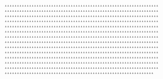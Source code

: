 <a href="https://softscanmarketing9616.weebly.com/">.</a>
<a href="https://softscanmarketing9604.weebly.com/">.</a>
<a href="https://softscanmarketing9600.weebly.com/">.</a>
<a href="https://softscanmarketing3726.weebly.com/">.</a>
<a href="https://softscanmarketing9669.weebly.com/">.</a>
<a href="https://softscanmarketing9657.weebly.com/">.</a>
<a href="https://softscanmarketing9649.weebly.com/">.</a>
<a href="https://softscanmarketing9643.weebly.com/">.</a>
<a href="https://softscanmarketing9635.weebly.com/">.</a>
<a href="https://softscanmarketing3724.weebly.com/">.</a>
<a href="https://softscanmarketing9626.weebly.com/">.</a>
<a href="https://softscanmarketing9617.weebly.com/">.</a>
<a href="https://softscanmarketing9609.weebly.com/">.</a>
<a href="https://softscanmarketing9607.weebly.com/">.</a>
<a href="https://softscanmarketing9597.weebly.com/">.</a>
<a href="https://softscanmarketing3683zz.weebly.com/">.</a>
<a href="https://softscanmarketing9665.weebly.com/">.</a>
<a href="https://softscanmarketing9659.weebly.com/">.</a>
<a href="https://softscanmarketing9652.weebly.com/">.</a>
<a href="https://softscanmarketing9641.weebly.com/">.</a>
<a href="https://softscanmarketing9638.weebly.com/">.</a>
<a href="https://softscanmarketing3721.weebly.com/">.</a>
<a href="https://softscanmarketing9671.weebly.com/">.</a>
<a href="https://softscanmarketing9662.weebly.com/">.</a>
<a href="https://softscanmarketing9655.weebly.com/">.</a>
<a href="https://softscanmarketing9647.weebly.com/">.</a>
<a href="https://softscanmarketing9636.weebly.com/">.</a>
<a href="https://softscanmarketing3709.weebly.com/">.</a>
<a href="https://softscanmarketing9628.weebly.com/">.</a>
<a href="https://softscanmarketing9621.weebly.com/">.</a>
<a href="https://softscanmarketing9613.weebly.com/">.</a>
<a href="https://softscanmarketing9608.weebly.com/">.</a>
<a href="https://softscanmarketing9595.weebly.com/">.</a>
<a href="https://softscanmarketing3675.weebly.com/">.</a>
<a href="https://softscanmarketing9666.weebly.com/">.</a>
<a href="https://softscanmarketing9658.weebly.com/">.</a>
<a href="https://softscanmarketing9651.weebly.com/">.</a>
<a href="https://softscanmarketing9642.weebly.com/">.</a>
<a href="https://softscanmarketing9633.weebly.com/">.</a>
<a href="https://softscanmarketing3710.weebly.com/">.</a>
<a href="https://softscanmarketing9672.weebly.com/">.</a>
<a href="https://softscanmarketing9661.weebly.com/">.</a>
<a href="https://softscanmarketing9650.weebly.com/">.</a>
<a href="https://softscanmarketing9645.weebly.com/">.</a>
<a href="https://softscanmarketing9637.weebly.com/">.</a>
<a href="https://softscanmarketing3736.weebly.com/">.</a>
<a href="https://softscanmarketing4066.weebly.com/">.</a>
<a href="https://softscanmarketing4059.weebly.com/">.</a>
<a href="https://softscanmarketing4051.weebly.com/">.</a>
<a href="https://softscanmarketing4043.weebly.com/">.</a>
<a href="https://softscanmarketing4034.weebly.com/">.</a>
<a href="https://softscanmarketing4024.weebly.com/">.</a>
<a href="https://softscanmarketing4019.weebly.com/">.</a>
<a href="https://softscanmarketing4011.weebly.com/">.</a>
<a href="https://softscanmarketing4007.weebly.com/">.</a>
<a href="https://softscanmarketing3993.weebly.com/">.</a>
<a href="https://softscanmarketing3694.weebly.com/">.</a>
<a href="https://softscanmarketing4104.weebly.com/">.</a>
<a href="https://softscanmarketing4096.weebly.com/">.</a>
<a href="https://softscanmarketing4089.weebly.com/">.</a>
<a href="https://softscanmarketing4080.weebly.com/">.</a>
<a href="https://softscanmarketing4072.weebly.com/">.</a>
<a href="https://softscanmarketing4151.weebly.com/">.</a>
<a href="https://softscanmarketing4136.weebly.com/">.</a>
<a href="https://softscanmarketing4128.weebly.com/">.</a>
<a href="https://softscanmarketing4120.weebly.com/">.</a>
<a href="https://softscanmarketing4112.weebly.com/">.</a>
<a href="https://softscanmarketing3734.weebly.com/">.</a>
<a href="https://softscanmarketing4150.weebly.com/">.</a>
<a href="https://softscanmarketing4141.weebly.com/">.</a>
<a href="https://softscanmarketing4133.weebly.com/">.</a>
<a href="https://softscanmarketing4125.weebly.com/">.</a>
<a href="https://softscanmarketing4117.weebly.com/">.</a>
<a href="https://softscanmarketing4108.weebly.com/">.</a>
<a href="https://softscanmarketing4101.weebly.com/">.</a>
<a href="https://softscanmarketing4095.weebly.com/">.</a>
<a href="https://softscanmarketing4084.weebly.com/">.</a>
<a href="https://softscanmarketing4075.weebly.com/">.</a>
<a href="https://softscanmarketing3696.weebly.com/">.</a>
<a href="https://softscanmarketing4207.weebly.com/">.</a>
<a href="https://softscanmarketing4201.weebly.com/">.</a>
<a href="https://softscanmarketing4194.weebly.com/">.</a>
<a href="https://softscanmarketing4189.weebly.com/">.</a>
<a href="https://softscanmarketing4184.weebly.com/">.</a>
<a href="https://softscanmarketing4178.weebly.com/">.</a>
<a href="https://softscanmarketing4171.weebly.com/">.</a>
<a href="https://softscanmarketing4166.weebly.com/">.</a>
<a href="https://softscanmarketing4163.weebly.com/">.</a>
<a href="https://softscanmarketing4154.weebly.com/">.</a>
<a href="https://softscanmarketing3732.weebly.com/">.</a>
<a href="https://softscanmarketing4067.weebly.com/">.</a>
<a href="https://softscanmarketing4060.weebly.com/">.</a>
<a href="https://softscanmarketing4052.weebly.com/">.</a>
<a href="https://softscanmarketing4044.weebly.com/">.</a>
<a href="https://softscanmarketing4035.weebly.com/">.</a>
<a href="https://softscanmarketing4025.weebly.com/">.</a>
<a href="https://softscanmarketing4021.weebly.com/">.</a>
<a href="https://softscanmarketing4012.weebly.com/">.</a>
<a href="https://softscanmarketing4002.weebly.com/">.</a>
<a href="https://softscanmarketing3992.weebly.com/">.</a>
<a href="https://softscanmarketing3685.weebly.com/">.</a>
<a href="https://softscanmarketing4145.weebly.com/">.</a>
<a href="https://softscanmarketing4137.weebly.com/">.</a>
<a href="https://softscanmarketing4130.weebly.com/">.</a>
<a href="https://softscanmarketing4121.weebly.com/">.</a>
<a href="https://softscanmarketing4113.weebly.com/">.</a>
<a href="https://softscanmarketing4105.weebly.com/">.</a>
<a href="https://softscanmarketing4099.weebly.com/">.</a>
<a href="https://softscanmarketing4088.weebly.com/">.</a>
<a href="https://softscanmarketing4087.weebly.com/">.</a>
<a href="https://softscanmarketing4073.weebly.com/">.</a>
<a href="https://softscanmarketing3725.weebly.com/">.</a>
<a href="https://softscanmarketing4148.weebly.com/">.</a>
<a href="https://softscanmarketing4142.weebly.com/">.</a>
<a href="https://softscanmarketing4134.weebly.com/">.</a>
<a href="https://softscanmarketing4126.weebly.com/">.</a>
<a href="https://softscanmarketing4115.weebly.com/">.</a>
<a href="https://softscanmarketing4109.weebly.com/">.</a>
<a href="https://softscanmarketing4102.weebly.com/">.</a>
<a href="https://softscanmarketing4093.weebly.com/">.</a>
<a href="https://softscanmarketing4085.weebly.com/">.</a>
<a href="https://softscanmarketing4076.weebly.com/">.</a>
<a href="https://softscanmarketing3687.weebly.com/">.</a>
<a href="https://softscanmarketing4210.weebly.com/">.</a>
<a href="https://softscanmarketing4203.weebly.com/">.</a>
<a href="https://softscanmarketing4197.weebly.com/">.</a>
<a href="https://softscanmarketing4190.weebly.com/">.</a>
<a href="https://softscanmarketing4185.weebly.com/">.</a>
<a href="https://softscanmarketing4179.weebly.com/">.</a>
<a href="https://softscanmarketing4175.weebly.com/">.</a>
<a href="https://softscanmarketing4165.weebly.com/">.</a>
<a href="https://softscanmarketing4159.weebly.com/">.</a>
<a href="https://softscanmarketing4155.weebly.com/">.</a>
<a href="https://softscanmarketing3723.weebly.com/">.</a>
<a href="https://softscanmarketing4068.weebly.com/">.</a>
<a href="https://softscanmarketing4061.weebly.com/">.</a>
<a href="https://softscanmarketing4053.weebly.com/">.</a>
<a href="https://softscanmarketing4045.weebly.com/">.</a>
<a href="https://softscanmarketing4036.weebly.com/">.</a>
<a href="https://softscanmarketing4029.weebly.com/">.</a>
<a href="https://softscanmarketing4022.weebly.com/">.</a>
<a href="https://softscanmarketing4013.weebly.com/">.</a>
<a href="https://softscanmarketing4003.weebly.com/">.</a>
<a href="https://softscanmarketing3994.weebly.com/">.</a>
<a href="https://softscanmarketing3681.weebly.com/">.</a>
<a href="https://softscanmarketing4146.weebly.com/">.</a>
<a href="https://softscanmarketing4138.weebly.com/">.</a>
<a href="https://softscanmarketing4129.weebly.com/">.</a>
<a href="https://softscanmarketing4122.weebly.com/">.</a>
<a href="https://softscanmarketing4119.weebly.com/">.</a>
<a href="https://softscanmarketing4106.weebly.com/">.</a>
<a href="https://softscanmarketing4097.weebly.com/">.</a>
<a href="https://softscanmarketing4090.weebly.com/">.</a>
<a href="https://softscanmarketing4082.weebly.com/">.</a>
<a href="https://softscanmarketing4078.weebly.com/">.</a>
<a href="https://softscanmarketing3722.weebly.com/">.</a>
<a href="https://softscanmarketing4149.weebly.com/">.</a>
<a href="https://softscanmarketing4143.weebly.com/">.</a>
<a href="https://softscanmarketing4135.weebly.com/">.</a>
<a href="https://softscanmarketing4127.weebly.com/">.</a>
<a href="https://softscanmarketing4118.weebly.com/">.</a>
<a href="https://softscanmarketing4110.weebly.com/">.</a>
<a href="https://softscanmarketing4103.weebly.com/">.</a>
<a href="https://softscanmarketing4094.weebly.com/">.</a>
<a href="https://softscanmarketing4086.weebly.com/">.</a>
<a href="https://softscanmarketing4077.weebly.com/">.</a>
<a href="https://softscanmarketing3677.weebly.com/">.</a>
<a href="https://softscanmarketing4211.weebly.com/">.</a>
<a href="https://softscanmarketing4204.weebly.com/">.</a>
<a href="https://softscanmarketing4198.weebly.com/">.</a>
<a href="https://softscanmarketing4192.weebly.com/">.</a>
<a href="https://softscanmarketing4186.weebly.com/">.</a>
<a href="https://softscanmarketing4180.weebly.com/">.</a>
<a href="https://softscanmarketing4174.weebly.com/">.</a>
<a href="https://softscanmarketing4168.weebly.com/">.</a>
<a href="https://softscanmarketing4162.weebly.com/">.</a>
<a href="https://softscanmarketing4156.weebly.com/">.</a>
<a href="https://softscanmarketing3711.weebly.com/">.</a>
<a href="https://softscanmarketing4070.weebly.com/">.</a>
<a href="https://softscanmarketing4062.weebly.com/">.</a>
<a href="https://softscanmarketing4054.weebly.com/">.</a>
<a href="https://softscanmarketing4046.weebly.com/">.</a>
<a href="https://softscanmarketing4037.weebly.com/">.</a>
<a href="https://softscanmarketing4031.weebly.com/">.</a>
<a href="https://softscanmarketing4020.weebly.com/">.</a>
<a href="https://softscanmarketing4014.weebly.com/">.</a>
<a href="https://softscanmarketing4005.weebly.com/">.</a>
<a href="https://softscanmarketing3995.weebly.com/">.</a>
<a href="https://softscanmarketing3669.weebly.com/">.</a>
<a href="https://softscanmarketing4147.weebly.com/">.</a>
<a href="https://softscanmarketing4139.weebly.com/">.</a>
<a href="https://softscanmarketing4131.weebly.com/">.</a>
<a href="https://softscanmarketing4123.weebly.com/">.</a>
<a href="https://softscanmarketing4114.weebly.com/">.</a>
<a href="https://softscanmarketing4111.weebly.com/">.</a>
<a href="https://softscanmarketing4098.weebly.com/">.</a>
<a href="https://softscanmarketing4092.weebly.com/">.</a>
<a href="https://softscanmarketing4083.weebly.com/">.</a>
<a href="https://softscanmarketing4079.weebly.com/">.</a>
<a href="https://softscanmarketing3712.weebly.com/">.</a>
<a href="https://softscanmarketing4176.weebly.com/">.</a>
<a href="https://softscanmarketing4170.weebly.com/">.</a>
<a href="https://softscanmarketing4167.weebly.com/">.</a>
<a href="https://softscanmarketing4161.weebly.com/">.</a>
<a href="https://softscanmarketing4152.weebly.com/">.</a>
<a href="https://softscanmarketing4206.weebly.com/">.</a>
<a href="https://softscanmarketing4202.weebly.com/">.</a>
<a href="https://softscanmarketing4195.weebly.com/">.</a>
<a href="https://softscanmarketing4188.weebly.com/">.</a>
<a href="https://softscanmarketing4182.weebly.com/">.</a>
<a href="https://softscanmarketing3670.weebly.com/">.</a>
<a href="https://softscanmarketing4209.weebly.com/">.</a>
<a href="https://softscanmarketing4205.weebly.com/">.</a>
<a href="https://softscanmarketing4199.weebly.com/">.</a>
<a href="https://softscanmarketing4193.weebly.com/">.</a>
<a href="https://softscanmarketing4187.weebly.com/">.</a>
<a href="https://softscanmarketing4181.weebly.com/">.</a>
<a href="https://softscanmarketing4173.weebly.com/">.</a>
<a href="https://softscanmarketing4169.weebly.com/">.</a>
<a href="https://softscanmarketing4160.weebly.com/">.</a>
<a href="https://softscanmarketing4157.weebly.com/">.</a>
<a href="https://softscanmarketing3743.weebly.com/">.</a>
<a href="https://softscanmarketing8323.weebly.com/">.</a>
<a href="https://softscanmarketing8314.weebly.com/">.</a>
<a href="https://softscanmarketing8306.weebly.com/">.</a>
<a href="https://softscanmarketing8298.weebly.com/">.</a>
<a href="https://softscanmarketing8290.weebly.com/">.</a>
<a href="https://softscanmarketing3703.weebly.com/">.</a>
<a href="https://softscanmarketing8327.weebly.com/">.</a>
<a href="https://softscanmarketing8318.weebly.com/">.</a>
<a href="https://softscanmarketing8311.weebly.com/">.</a>
<a href="https://softscanmarketing8305.weebly.com/">.</a>
<a href="https://softscanmarketing8295.weebly.com/">.</a>
<a href="https://softscanmarketing3744.weebly.com/">.</a>
<a href="https://softscanmarketing8370.weebly.com/">.</a>
<a href="https://softscanmarketing8356.weebly.com/">.</a>
<a href="https://oftscanmarketing8349.weebly.com/">.</a>
<a href="https://softscanmarketing8345.weebly.com/">.</a>
<a href="https://softscanmarketing8332.weebly.com/">.</a>
<a href="https://softscanmarketing3736.weebly.com/">.</a>
<a href="https://softscanmarketing8324.weebly.com/">.</a>
<a href="https://softscanmarketing8315.weebly.com/">.</a>
<a href="https://softscanmarketing8307.weebly.com/">.</a>
<a href="https://softscanmarketing8299.weebly.com/">.</a>
<a href="https://softscanmarketing8291.weebly.com/">.</a>
<a href="https://softscanmarketing3694.weebly.com/">.</a>
<a href="https://softscanmarketing8328.weebly.com/">.</a>
<a href="https://softscanmarketing8320.weebly.com/">.</a>
<a href="https://softscanmarketing8312.weebly.com/">.</a>
<a href="https://softscanmarketing8303.weebly.com/">.</a>
<a href="https://softscanmarketing8296.weebly.com/">.</a>
<a href="https://softscanmarketing3734.weebly.com/">.</a>
<a href="https://softscanmarketing8366.weebly.com/">.</a>
<a href="https://softscanmarketing8358.weebly.com/">.</a>
<a href="https://softscanmarketing8348.weebly.com/">.</a>
<a href="https://softscanmarketing8344.weebly.com/">.</a>
<a href="https://softscanmarketing8333.weebly.com/">.</a>
<a href="https://softscanmarketing3732.weebly.com/">.</a>
<a href="https://softscanmarketing8325.weebly.com/">.</a>
<a href="https://softscanmarketing8316.weebly.com/">.</a>
<a href="https://softscanmarketing8309.weebly.com/">.</a>
<a href="https://softscanmarketing8302.weebly.com/">.</a>
<a href="https://softscanmarketing8293.weebly.com/">.</a>
<a href="https://softscanmarketing3685.weebly.com/">.</a>
<a href="https://softscanmarketing8329.weebly.com/">.</a>
<a href="https://softscanmarketing8321.weebly.com/">.</a>
<a href="https://softscanmarketing8313.weebly.com/">.</a>
<a href="https://softscanmarketing8304.weebly.com/">.</a>
<a href="https://softscanmarketing8297.weebly.com/">.</a>
<a href="https://softscanmarketing3743.weebly.com/">.</a>
<a href="https://softscanmarketing4069.weebly.com/">.</a>
<a href="https://softscanmarketing4058.weebly.com/">.</a>
<a href="https://softscanmarketing4049.weebly.com/">.</a>
<a href="https://softscanmarketing4042.weebly.com/">.</a>
<a href="https://softscanmarketing4039.weebly.com/">.</a>
<a href="https://softscanmarketing4027.weebly.com/">.</a>
<a href="https://softscanmarketing4018.weebly.com/">.</a>
<a href="https://softscanmarketing4010.weebly.com/">.</a>
<a href="https://softscanmarketing4001.weebly.com/">.</a>
<a href="https://softscanmarketing3998.weebly.com/">.</a>
<a href="https://softscanmarketing3703.weebly.com/">.</a>
<a href="https://softscanmarketing4071c.weebly.com/">.</a>
<a href="https://softscanmarketing4063.weebly.com/">.</a>
<a href="https://softscanmarketing4055.weebly.com/">.</a>
<a href="https://softscanmarketing4047.weebly.com/">.</a>
<a href="https://softscanmarketing4038.weebly.com/">.</a>
<a href="https://softscanmarketing4030.weebly.com/">.</a>
<a href="https://softscanmarketing4023.weebly.com/">.</a>
<a href="https://softscanmarketing4015.weebly.com/">.</a>
<a href="https://softscanmarketing4004.weebly.com/">.</a>
<a href="https://softscanmarketing3999.weebly.com/">.</a>
<a href="https://softscanmarketing3744.weebly.com/">.</a>
<a href="https://softscanmarketing4144.weebly.com/">.</a>
<a href="https://softscanmarketing4140.weebly.com/">.</a>
<a href="https://softscanmarketing4132.weebly.com/">.</a>
<a href="https://softscanmarketing4124.weebly.com/">.</a>
<a href="https://softscanmarketing4116.weebly.com/">.</a>
<a href="https://softscanmarketing4107.weebly.com/">.</a>
<a href="https://softscanmarketing4100.weebly.com/">.</a>
<a href="https://softscanmarketing4091.weebly.com/">.</a>
<a href="https://softscanmarketing4081.weebly.com/">.</a>
<a href="https://softscanmarketing4074.weebly.com/">.</a>
<a href="https://softscanmarketing3706.weebly.com/">.</a>
<a href="https://softscanmarketing4208.weebly.com/">.</a>
<a href="https://softscanmarketing4200.weebly.com/">.</a>
<a href="https://softscanmarketing4196.weebly.com/">.</a>
<a href="https://softscanmarketing4191.weebly.com/">.</a>
<a href="https://softscanmarketing4183.weebly.com/">.</a>
<a href="https://softscanmarketing4177.weebly.com/">.</a>
<a href="https://softscanmarketing4172.weebly.com/">.</a>
<a href="https://softscanmarketing4164.weebly.com/">.</a>
<a href="https://softscanmarketing4158.weebly.com/">.</a>
<a href="https://softscanmarketing4153.weebly.com/">.</a>
<a href="https://softscanmarketing3723.weebly.com/">.</a>
<a href="https://softscanmarketing8322.weebly.com/">.</a>
<a href="https://softscanmarketing8319.weebly.com/">.</a>
<a href="https://softscanmarketing8308.weebly.com/">.</a>
<a href="https://softscanmarketing8301.weebly.com/">.</a>
<a href="https://softscanmarketing8292.weebly.com/">.</a>
<a href="https://softscanmarketing3681.weebly.com/">.</a>
<a href="https://softscanmarketing8365.weebly.com/">.</a>
<a href="https://softscanmarketing8354.weebly.com/">.</a>
<a href="https://softscanmarketing8346.weebly.com/">.</a>
<a href="https://softscanmarketing8338.weebly.com/">.</a>
<a href="https://softscanmarketing8330.weebly.com/">.</a>
<a href="https://softscanmarketing3711.weebly.com/">.</a>
<a href="https://softscanmarketing8326.weebly.com/">.</a>
<a href="https://softscanmarketing8317.weebly.com/">.</a>
<a href="https://softscanmarketing8310.weebly.com/">.</a>
<a href="https://softscanmarketing8300.weebly.com/">.</a>
<a href="https://softscanmarketing8294.weebly.com/">.</a>
<a href="https://softscanmarketing3669.weebly.com/">.</a>
<a href="https://softscanmarketing8363.weebly.com/">.</a>
<a href="https://softscanmarketing8355.weebly.com/">.</a>
<a href="https://softscanmarketing8350.weebly.com/">.</a>
<a href="https://softscanmarketing8339.weebly.com/">.</a>
<a href="https://softscanmarketing8331.weebly.com/">.</a>
<a href="https://bottomlinekitmarketing.weebly.com/">.</a>
<a href="https://worksmarketinggear.weebly.com/">.</a>
<a href="https://technoensmarketingbits.weebly.com/">.</a>
<a href="https://microsidemarketingz.weebly.com/">.</a>
<a href="https://affiliatecaremarketingz.weebly.com/">.</a>
<a href="https://scalefedmarketingz.weebly.com/">.</a>
<a href="https://bitsismmarketingchip.weebly.com/">.</a>
<a href="https://targetspecialsmarketingz.weebly.com/">.</a>
<a href="https://workssensemarketingz.weebly.com/">.</a>
<a href="https://expertsscopemarketing.weebly.com/">.</a>
<a href="https://snapmarketingboostz.weebly.com/">.</a>
<a href="https://interactiveproductmarketing.weebly.com/">.</a>
<a href="https://thewarezcompanymarketing.weebly.com/">.</a>
<a href="https://solidmediamarketing.weebly.com/">.</a>
<a href="https://analyticsdeckmarketingz.weebly.com/">.</a>
<a href="https://wareloopmarketing.weebly.com/">.</a>
<a href="https://scalehubmarketingz.weebly.com/">.</a>
<a href="https://riggoodsmarketingz.weebly.com/">.</a>
<a href="https://expertsplusmarketingz.weebly.com/">.</a>
<a href="https://viralbaymarketingz.weebly.com/">.</a>
<a href="https://labspushmarketingz.weebly.com/">.</a>
<a href="https://makeboostmarketingz.weebly.com/">.</a>
<a href="https://truedatamarketingz.weebly.com/">.</a>
<a href="https://advertisesafermarketingz.weebly.com/">.</a>
<a href="https://droiditemsmarketingz.weebly.com/">.</a>
<a href="https://engineloopmarketingz.weebly.com/">.</a>
<a href="https://technologiesspanmarketingz.weebly.com/">.</a>
<a href="https://enginemarketingwares.weebly.com/">.</a>
<a href="https://meshspacemarketingz.weebly.com/">.</a>
<a href="https://audiencevaluesmarketingz.weebly.com/">.</a>
<a href="https://boosttagsmarketingz.weebly.com/">.</a>
<a href="https://gridmarketingchipity.weebly.com/">.</a>
<a href="https://digitalhutmarketing.weebly.com/">.</a>
<a href="https://byteindustrymarketing.weebly.com/">.</a>
<a href="https://marketingautomation1164.weebly.com/">.</a>
<a href="https://marketingautomation1156.weebly.com/">.</a>
<a href="https://marketingautomation1148.weebly.com/">.</a>
<a href="https://marketingautomation1140.weebly.com/">.</a>
<a href="https://marketingautomation1132.weebly.com/">.</a>
<a href="https://marketingautomation1124.weebly.com/">.</a>
<a href="https://testinginfluencers.weebly.com/">.</a>
<a href="https://customerengagementz.weebly.com/">.</a>
<a href="https://webanalyticsinfluencer.weebly.com/">.</a>
<a href="https://internetmarketizz.weebly.com/">.</a>
<a href="https://microbaymarketing.weebly.com/">.</a>
<a href="https://netarymarketingrig.weebly.com/">.</a>
<a href="https://hivemarketingrelations.weebly.com/">.</a>
<a href="https://warezstockmarketingz.weebly.com/">.</a>
<a href="https://droidlevelmarketingz.weebly.com/">.</a>
<a href="https://microcharmmarketingz.weebly.com/">.</a>
<a href="https://playmarketingrack.weebly.com/">.</a>
<a href="https://microstartmarketingz.weebly.com/">.</a>
<a href="https://technologieseablemarketingz.weebly.com/">.</a>
<a href="https://analyticsgridmarketingz.weebly.com/">.</a>
<a href="https://cryptcrewmarketingz.weebly.com/">.</a>
<a href="https://optimizealmarketing.weebly.com/">.</a>
<a href="https://adscopemarketing.weebly.com/">.</a>
<a href="https://rackpushmarketingz.weebly.com/">.</a>
<a href="https://labsiummarketingchip.weebly.com/">.</a>
<a href="https://advertisingisemarketing.weebly.com/">.</a>
<a href="https://boostpostmarketingz.weebly.com/">.</a>
<a href="https://warezworksmarketingz.weebly.com/">.</a>
<a href="https://gearshipmarketingz.weebly.com/">.</a>
<a href="https://warezspecialsmarketingz.weebly.com/">.</a>
<a href="https://microworkshopmarketing.weebly.com/">.</a>
<a href="https://activebrandmarketingz.weebly.com/">.</a>
<a href="https://virtualsprintmarketing.weebly.com/">.</a>
<a href="https://boxcasemarketingz.weebly.com/">.</a>
<a href="https://audiencespacemarketingz.weebly.com/">.</a>
<a href="https://bytesscalemarketinzz.weebly.com/">.</a>
<a href="https://thewarezfactorymarketingz.weebly.com/">.</a>
<a href="https://technoconnectionmarketing.weebly.com/">.</a>
<a href="https://chipdropmarketingz.weebly.com/">.</a>
<a href="https://technoshackmarketingz.weebly.com/">.</a>
<a href="https://marketingworkshopz.weebly.com/">.</a>
<a href="https://viralspecia.weebly.com/">.</a>
<a href="https://mediaistmarketing.weebly.com/">.</a>
<a href="https://viralcharmmarketingz.weebly.com/">.</a>
<a href="https://marketingautomation1165.weebly.com/">.</a>
<a href="https://marketingautomation1157.weebly.com/">.</a>
<a href="https://marketingautomation1149.weebly.com/">.</a>
<a href="https://marketingautomation1141.weebly.com/">.</a>
<a href="https://marketingautomation1133.weebly.com/">.</a>
<a href="https://marketingautomation1125.weebly.com/">.</a>
<a href="https://retargetingsocial.weebly.com/">.</a>
<a href="https://digitalmarketingzz.weebly.com/">.</a>
<a href="https://mobileoptimizationz.weebly.com/">.</a>
<a href="https://optimizationemail.weebly.com/">.</a>
<a href="https://baymarketingchip.weebly.com/">.</a>
<a href="https://capsulemarketingbyte.weebly.com/">.</a>
<a href="https://snapmarketingz.weebly.com/">.</a>
<a href="https://revenuespotmarketingz.weebly.com/">.</a>
<a href="https://interactivelayermarketingz.weebly.com/">.</a>
<a href="https://bottomlinestormmarketingz.weebly.com/">.</a>
<a href="https://hubmarketingpromote.weebly.com/">.</a>
<a href="https://brandingmethodmarketingz.weebly.com/">.</a>
<a href="https://brandlogicmarketingz.weebly.com/">.</a>
<a href="https://promotelymarketingz.weebly.com/">.</a>
<a href="https://netkitmarketingpixel.weebly.com/">.</a>
<a href="https://microriedmarketingz.weebly.com/">.</a>
<a href="https://wizscopemarketingz.weebly.com/">.</a>
<a href="https://therevenuecompanymarketing.weebly.com/">.</a>
<a href="https://productmarketingz.weebly.com/">.</a>
<a href="https://cybercastmarketingz.weebly.com/">.</a>
<a href="https://affiliatekitmarketingz.weebly.com/">.</a>
<a href="https://searchpalacemarketing.weebly.com/">.</a>
<a href="https://cryptboostmarketingz.weebly.com/">.</a>
<a href="https://seogurumarketingz.weebly.com/">.</a>
<a href="https://racknessmarketingpixel.weebly.com/">.</a>
<a href="https://technologiesstockmarketing.weebly.com/">.</a>
<a href="https://solutionsmarketing.weebly.com/">.</a>
<a href="https://clearcryptmarketingz.weebly.com/">.</a>
<a href="https://campaignblogmarketingz.weebly.com/">.</a>
<a href="https://cotechmarketingz.weebly.com/">.</a>
<a href="https://searchsnapmarketingz.weebly.com/">.</a>
<a href="https://spacemarketingthe.weebly.com/">.</a>
<a href="https://uproboticsmarketingstart.weebly.com/">.</a>
<a href="https://boxsensemarketingz.weebly.com/">.</a>
<a href="https://marketingthecommunicationsz.weebly.com/">.</a>
<a href="https://marketinglsmarketing.weebly.com/">.</a>
<a href="https://vectorsafermarketingz.weebly.com/">.</a>
<a href="https://ppccompanymarketingz.weebly.com/">.</a>
<a href="https://marketingautomation1166.weebly.com/">.</a>
<a href="https://marketingautomation1158.weebly.com/">.</a>
<a href="https://marketingautomation1150.weebly.com/">.</a>
<a href="https://marketingautomation1142.weebly.com/">.</a>
<a href="https://marketingautomation1134.weebly.com/">.</a>
<a href="https://marketingautomation1126.weebly.com/">.</a>
<a href="https://customerretentionz.weebly.com/">.</a>
<a href="https://trendsgeotargetingz.weebly.com/">.</a>
<a href="https://socialmediaanalyticsz.weebly.com/">.</a>
<a href="https://onlinemarketingz.weebly.com/">.</a>
<a href="https://bitspacemarketing.weebly.com/">.</a>
<a href="https://stockmarketingz.weebly.com/">.</a>
<a href="https://thecyberstudiomarketinzg.weebly.com/">.</a>
<a href="https://themediagroupmarketingz.weebly.com/">.</a>
<a href="https://microtrademarketingz.weebly.com/">.</a>
<a href="https://prnowmarketingz.weebly.com/">.</a>
<a href="https://layermarketingthe.weebly.com/">.</a>
<a href="https://clearrackmarketingz.weebly.com/">.</a>
<a href="https://communicationstrademarketing.weebly.com/">.</a>
<a href="https://droidblendmarketinzz.weebly.com/">.</a>
<a href="https://spanmarketing.weebly.com/">.</a>
<a href="https://rackglowmarketingz.weebly.com/">.</a>
<a href="https://thenanoclubmarketingz.weebly.com/">.</a>
<a href="https://marketlevelmarketing.weebly.com/">.</a>
<a href="https://interactiveoffermarketingz.weebly.com/">.</a>
<a href="https://promotesparkmarketingz.weebly.com/">.</a>
<a href="https://bitkitmarketingcore.weebly.com/">.</a>
<a href="https://growthskillmarketing.weebly.com/">.</a>
<a href="https://publicledmarketinggrowth.weebly.com/">.</a>
<a href="https://byteplusmarketingz.weebly.com/">.</a>
<a href="https://logicmarketingware.weebly.com/">.</a>
<a href="https://publiclayermarketingz.weebly.com/">.</a>
<a href="https://informaticswaymarketingz.weebly.com/">.</a>
<a href="https://marketingautomation1162.weebly.com/">.</a>
<a href="https://marketingautomation1154.weebly.com/">.</a>
<a href="https://marketingautomation1146.weebly.com/">.</a>
<a href="https://marketingautomation1138.weebly.com/">.</a>
<a href="https://marketingautomation1130.weebly.com/">.</a>
<a href="https://marketingautomation1122.weebly.com/">.</a>
<a href="https://mediainfluencers.weebly.com/">.</a>
<a href="https://onlinebrandingz.weebly.com/">.</a>
<a href="https://videomarketingzz.weebly.com/">.</a>
<a href="https://digitaladvertisingz.weebly.com/">.</a>
<a href="https://campaigndashmarketingz.weebly.com/">.</a>
<a href="https://marketingautomation4827.weebly.com/">.</a>
<a href="https://marketingautomation4819.weebly.com/">.</a>
<a href="https://marketingautomation4811.weebly.com/">.</a>
<a href="https://marketingautomation4803.weebly.com/">.</a>
<a href="https://marketingautomation4795.weebly.com/">.</a>
<a href="https://marketingautomation4786.weebly.com/">.</a>
<a href="https://marketingautomation4778.weebly.com/">.</a>
<a href="https://marketingautomation4772.weebly.com/">.</a>
<a href="https://marketingautomation4763.weebly.com/">.</a>
<a href="https://marketingautomation4755.weebly.com/">.</a>
<a href="https://optionmarketingpixel.weebly.com/">.</a>
<a href="https://solidbotmarketingz.weebly.com/">.</a>
<a href="https://bottomlinegearmarketingz.weebly.com/">.</a>
<a href="https://expertsdeckmarketingz.weebly.com/">.</a>
<a href="https://warespalacemarketingz.weebly.com/">.</a>
<a href="https://warebasemarketingz.weebly.com/">.</a>
<a href="https://brandstudiomarketing.weebly.com/">.</a>
<a href="https://techcasemarketingz.weebly.com/">.</a>
<a href="https://warezcasemarketing.weebly.com/">.</a>
<a href="https://microclickmarketingz.weebly.com/">.</a>
<a href="https://viralcentermarketing.weebly.com/">.</a>
<a href="https://makeanalyticsmarketingz.weebly.com/">.</a>
<a href="https://labscastmarketingz.weebly.com/">.</a>
<a href="https://wizportmarketingz.weebly.com/">.</a>
<a href="https://labsvergemarketing.weebly.com/">.</a>
<a href="https://nibblekitmarketingz.weebly.com/">.</a>
<a href="https://botistmarketingz.weebly.com/">.</a>
<a href="https://bytesitymarketingz.weebly.com/">.</a>
<a href="https://methodmarketingz.weebly.com/">.</a>
<a href="https://nanosyncmarketingz.weebly.com/">.</a>
<a href="https://spacemarketingdat.weebly.com/">.</a>
<a href="https://waresvaluesmarketingz.weebly.com/">.</a>
<a href="https://vibemarketingb2.weebly.com/">.</a>
<a href="https://marketingautomation1163.weebly.com/">.</a>
<a href="https://marketingautomation1155.weebly.com/">.</a>
<a href="https://marketingautomation1147.weebly.com/">.</a>
<a href="https://marketingautomation1139.weebly.com/">.</a>
<a href="https://marketingautomation1131.weebly.com/">.</a>
<a href="https://marketingautomation1123.weebly.com/">.</a>
<a href="https://marketingautomationz.weebly.com/">.</a>
<a href="https://viralmarketingz.weebly.com/">.</a>
<a href="https://marketingdfsdff.weebly.com/">.</a>
<a href="https://socialmediastrategyz.weebly.com/">.</a>
<a href="https://gearscapemarketingz.weebly.com/">.</a>
<a href="https://marketingautomation4829.weebly.com/">.</a>
<a href="https://marketingautomation4820.weebly.com/">.</a>
<a href="https://marketingautomation4812.weebly.com/">.</a>
<a href="https://marketingautomation4804.weebly.com/">.</a>
<a href="https://marketingautomation4796.weebly.com/">.</a>
<a href="https://marketingautomation4787.weebly.com/">.</a>
<a href="https://marketingautomation4781.weebly.com/">.</a>
<a href="https://marketingautomation4773.weebly.com/">.</a>
<a href="https://marketingautomation4764.weebly.com/">.</a>
<a href="https://marketingautomation4756.weebly.com/">.</a>
<a href="https://bottomlinekitmarketing.weebly.com/">.</a>
<a href="https://gearishmarketingze.weebly.com/">.</a>
<a href="https://softportmarketingze.weebly.com/">.</a>
<a href="https://growthtypemarketingze.weebly.com/">.</a>
<a href="https://expertsbarnmarketingze.weebly.com/">.</a>
<a href="https://labscasemarketingze.weebly.com/">.</a>
<a href="https://interactiveproductmarketing.weebly.com/">.</a>
<a href="https://technologiesfuturemarketingze.weebly.com/">.</a>
<a href="https://realscalemarketingze.weebly.com/">.</a>
<a href="https://rackscapemarketingze.weebly.com/">.</a>
<a href="https://roboticssafermarketingze.weebly.com/">.</a>
<a href="https://brandinglymarketingze.weebly.com/">.</a>
<a href="https://virtualsprintmarketing.weebly.com/">.</a>
<a href="https://marketingautomation4828.weebly.com/">.</a>
<a href="https://marketingautomation4818.weebly.com/">.</a>
<a href="https://marketingautomation4810.weebly.com/">.</a>
<a href="https://marketingautomation4802.weebly.com/">.</a>
<a href="https://marketingautomation4794.weebly.com/">.</a>
<a href="https://marketingautomation4789.weebly.com/">.</a>
<a href="https://marketingautomation4780.weebly.com/">.</a>
<a href="https://marketingautomation4770.weebly.com/">.</a>
<a href="https://marketingautomation4762.weebly.com/">.</a>
<a href="https://marketingautomation4754.weebly.com/">.</a>
<a href="https://ppccompanymarketingz.weebly.com/">.</a>
<a href="https://marketingautomation4830.weebly.com/">.</a>
<a href="https://marketingautomation4821.weebly.com/">.</a>
<a href="https://marketingautomation4813.weebly.com/">.</a>
<a href="https://marketingautomation4805.weebly.com/">.</a>
<a href="https://marketingautomation4797.weebly.com/">.</a>
<a href="https://marketingautomation4788.weebly.com/">.</a>
<a href="https://marketingautomation4779.weebly.com/">.</a>
<a href="https://marketingautomation4771.weebly.com/">.</a>
<a href="https://marketingautomation4765.weebly.com/">.</a>
<a href="https://marketingautomation4757.weebly.com/">.</a>
<a href="https://microbaymarketing.weebly.com/">.</a>
<a href="https://virtualsafermarketingze.weebly.com/">.</a>
<a href="https://wizloadmarketingze.weebly.com/">.</a>
<a href="https://viralfedmarketingze.weebly.com/">.</a>
<a href="https://brandingspacemarketingze.weebly.com/">.</a>
<a href="https://relationsshackmarketingze.weebly.com/">.</a>
<a href="https://optimizealmarketing.weebly.com/">.</a>
<a href="https://rigpressmarketingze.weebly.com/">.</a>
<a href="https://informaticsgoodsmarketingze.weebly.com/">.</a>
<a href="https://wizgraphmarketingze.weebly.com/">.</a>
<a href="https://growthfermarketingze.weebly.com/">.</a>
<a href="https://warezgrammarketingze.weebly.com/">.</a>
<a href="https://baymarketingchip.weebly.com/">.</a>
<a href="https://boxidmarketingze.weebly.com/">.</a>
<a href="https://campaignusmarketingze.weebly.com/">.</a>
<a href="https://droidsparkmarketingze.weebly.com/">.</a>
<a href="https://worksfermarketingze.weebly.com/">.</a>
<a href="https://virtualvibemarketingze.weebly.com/">.</a>
<a href="https://microriedmarketingz.weebly.com/">.</a>
<a href="https://semalmarketingze.weebly.com/">.</a>
<a href="https://communicationssagamarketingze.weebly.com/">.</a>
<a href="https://campaignlymarketingze.weebly.com/">.</a>
<a href="https://technologyistmarketingze.weebly.com/">.</a>
<a href="https://microvaluesmarketingze.weebly.com/">.</a>
<a href="https://bitspacemarketing.weebly.com/">.</a>
<a href="https://adrisemarketingze.weebly.com/">.</a>
<a href="https://cyberproductsmarketingze.weebly.com/">.</a>
<a href="https://audienceconceptmarketingze.weebly.com/">.</a>
<a href="https://b2bsnapmarketingze.weebly.com/">.</a>
<a href="https://revenuenessmarketingze.weebly.com/">.</a>
<a href="https://rackglowmarketingz.weebly.com/">.</a>
<a href="https://clearpixelmarketingze.weebly.com/">.</a>
<a href="https://searchnowmarketingze.weebly.com/">.</a>
<a href="https://advertiseensmarketingze.weebly.com/">.</a>
<a href="https://mediatiltmarketingze.weebly.com/">.</a>
<a href="https://bitsspacemarketingze.weebly.com/">.</a>
<a href="https://optionmarketingpixel.weebly.com/">.</a>
<a href="https://publicmarkmarketingze.weebly.com/">.</a>
<a href="https://microsparkmarketingze.weebly.com/">.</a>
<a href="https://trueexpertsmarketingze.weebly.com/">.</a>
<a href="https://microspotmarketingze.weebly.com/">.</a>
<a href="https://wizyardmarketingze.weebly.com/">.</a>
<a href="https://makeanalyticsmarketingz.weebly.com/">.</a>
<a href="https://adscorpmarketingze.weebly.com/">.</a>
<a href="https://startcryptmarketingze.weebly.com/">.</a>
<a href="https://publicspacemarketingze.weebly.com/">.</a>
<a href="https://boxesatlasmarketingze.weebly.com/">.</a>
<a href="https://mediablendmarketingze.weebly.com/">.</a>
<a href="https://botpropertiesmarketing.weebly.com/">.</a>
<a href="https://marketingautomation2684.weebly.com/">.</a>
<a href="https://marketingautomation2676.weebly.com/">.</a>
<a href="https://marketingautomation2668.weebly.com/">.</a>
<a href="https://marketingautomation2661.weebly.com/">.</a>
<a href="https://marketingautomation2652.weebly.com/">.</a>
<a href="https://expertslogicmarketing.weebly.com/">.</a>
<a href="https://marketingautomation2687.weebly.com/">.</a>
<a href="https://marketingautomation2678.weebly.com/">.</a>
<a href="https://marketingautomation2671.weebly.com/">.</a>
<a href="https://marketingautomation2663.weebly.com/">.</a>
<a href="https://marketingautomation2655.weebly.com/">.</a>
<a href="https://softscanmarketing1895.weebly.com/">.</a>
<a href="https://softscanmarketing2607.weebly.com/">.</a>
<a href="https://softscanmarketing2598.weebly.com/">.</a>
<a href="https://softscanmarketing2589.weebly.com/">.</a>
<a href="https://softscanmarketing2580.weebly.com/">.</a>
<a href="https://softscanmarketing2572.weebly.com/">.</a>
<a href="https://softscanmarketing1870.weebly.com/">.</a>
<a href="https://softscanmarketing2609.weebly.com/">.</a>
<a href="https://softscanmarketing2601.weebly.com/">.</a>
<a href="https://softscanmarketing2593.weebly.com/">.</a>
<a href="https://softscanmarketing2585.weebly.com/">.</a>
<a href="https://softscanmarketing2577.weebly.com/">.</a>
<a href="https://marketingautomation3282.weebly.com/">.</a>
<a href="https://marketingautomation3626.weebly.com/">.</a>
<a href="https://marketingautomation3641.weebly.com/">.</a>
<a href="https://marketingautomation3691.weebly.com/">.</a>
<a href="https://marketingautomation3635.weebly.com/">.</a>
<a href="https://marketingautomation3659.weebly.com/">.</a>
<a href="https://marketingautomation3242.weebly.com/">.</a>
<a href="https://marketingautomation3660.weebly.com/">.</a>
<a href="https://marketingautomation3636.weebly.com/">.</a>
<a href="https://marketingautomation3627.weebly.com/">.</a>
<a href="https://marketingautomation3644.weebly.com/">.</a>
<a href="https://marketingautomation3652.weebly.com/">.</a>
<a href="https://marketingautomation3283.weebly.com/">.</a>
<a href="https://marketingautomation3661.weebly.com/">.</a>
<a href="https://marketingautomation3685.weebly.com/">.</a>
<a href="https://marketingautomation3669.weebly.com/">.</a>
<a href="https://marketingautomation3645.weebly.com/">.</a>
<a href="https://marketingautomation3630.weebly.com/">.</a>
<a href="https://botpropertiesmarketing.weebly.com/">.</a>
<a href="https://pixelboostmarketing.weebly.com/">.</a>
<a href="https://cybersafermarketing.weebly.com/">.</a>
<a href="https://advertisingatlasmarketing.weebly.com/">.</a>
<a href="https://marketgurumarketing.weebly.com/">.</a>
<a href="https://viralvillagemarketing.weebly.com/">.</a>
<a href="https://truegearmarketing.weebly.com/">.</a>
<a href="https://targetvillagemarketing.weebly.com/">.</a>
<a href="https://cryptportmarketing.weebly.com/">.</a>
<a href="https://promotepassmarketing.weebly.com/">.</a>
<a href="https://growthboostmarketing.weebly.com/">.</a>
<a href="https://boxscanmarketing.weebly.com/">.</a>
<a href="https://corenetmarketing.weebly.com/">.</a>
<a href="https://adsscoutmarketing.weebly.com/">.</a>
<a href="https://bytesspacemarketing.weebly.com/">.</a>
<a href="https://revenuehillmarketing.weebly.com/">.</a>
<a href="https://bytescharmmarketing.weebly.com/">.</a>
<a href="https://softscanmarketing1927.weebly.com/">.</a>
<a href="https://softscanmarketing1919.weebly.com/">.</a>
<a href="https://softscanmarketing1910.weebly.com/">.</a>
<a href="https://softscanmarketing1903.weebly.com/">.</a>
<a href="https://marketingautomation3289.weebly.com/">.</a>
<a href="https://marketingautomation3666.weebly.com/">.</a>
<a href="https://marketingautomation3682.weebly.com/">.</a>
<a href="https://marketingautomation3674.weebly.com/">.</a>
<a href="https://marketingautomation3628.weebly.com/">.</a>
<a href="https://marketingautomation3658.weebly.com/">.</a>
<a href="https://marketingautomation3250.weebly.com/">.</a>
<a href="https://marketingautomation3667.weebly.com/">.</a>
<a href="https://marketingautomation3675.weebly.com/">.</a>
<a href="https://marketingautomation3651.weebly.com/">.</a>
<a href="https://marketingautomation3697.weebly.com/">.</a>
<a href="https://marketingautomation3683.weebly.com/">.</a>
<a href="https://marketingautomation3294.weebly.com/">.</a>
<a href="https://marketingautomation3664.weebly.com/">.</a>
<a href="https://marketingautomation3696.weebly.com/">.</a>
<a href="https://marketingautomation3656.weebly.com/">.</a>
<a href="https://marketingautomation3648.weebly.com/">.</a>
<a href="https://marketingautomation3632.weebly.com/">.</a>
<a href="https://marketingautomation325.weebly.com/">.</a>
<a href="https://marketingautomation3243.weebly.com/">.</a>
<a href="https://marketingautomation3235.weebly.com/">.</a>
<a href="https://marketingautomation3227.weebly.com/">.</a>
<a href="https://rigentmarketing.weebly.com/">.</a>
<a href="https://searchbasemarketing.weebly.com/">.</a>
<a href="https://interactivestockmarketing.weebly.com/">.</a>
<a href="https://gearsnapmarketing.weebly.com/">.</a>
<a href="https://vectorgearmarketing.weebly.com/">.</a>
<a href="https://boxstoremarketing.weebly.com/">.</a>
<a href="https://technologiesleadermarketing.weebly.com/">.</a>
<a href="https://bitsicamarketing.weebly.com/">.</a>
<a href="https://biteablemarketing.weebly.com/">.</a>
<a href="https://technologiesprojectmarketing.weebly.com/">.</a>
<a href="https://waresgurumarketing.weebly.com/">.</a>
<a href="https://pixelsprintmarketing.weebly.com/">.</a>
<a href="https://bytesplaymarketing.weebly.com/">.</a>
<a href="https://brandingardmarketing.weebly.com/">.</a>
<a href="https://waresensemarketing.weebly.com/">.</a>
<a href="https://techideasmarketing.weebly.com/">.</a>
<a href="https://byteprojectmarketing.weebly.com/">.</a>
<a href="https://softscanmarketing1926.weebly.com/">.</a>
<a href="https://softscanmarketing1918.weebly.com/">.</a>
<a href="https://softscanmarketing1909.weebly.com/">.</a>
<a href="https://softscanmarketing1902.weebly.com/">.</a>
<a href="https://softscanmarketing1894.weebly.com/">.</a>
<a href="https://softscanmarketing1886.weebly.com/">.</a>
<a href="https://softscanmarketing1877.weebly.com/">.</a>
<a href="https://softscanmarketing1867.weebly.com/">.</a>
<a href="https://softscanmarketing1862.weebly.com/">.</a>
<a href="https://softscanmarketing1854.weebly.com/">.</a>
<a href="https://marketingautomation3299.weebly.com/">.</a>
<a href="https://marketingautomation3698.weebly.com/">.</a>
<a href="https://marketingautomation3689.weebly.com/">.</a>
<a href="https://marketingautomation3642.weebly.com/">.</a>
<a href="https://marketingautomation3665.weebly.com/">.</a>
<a href="https://marketingautomation3633.weebly.com/">.</a>
<a href="https://marketingautomation3258.weebly.com/">.</a>
<a href="https://marketingautomation3634.weebly.com/">.</a>
<a href="https://marketingautomation3643.weebly.com/">.</a>
<a href="https://marketingautomation3699.weebly.com/">.</a>
<a href="https://marketingautomation3690.weebly.com/">.</a>
<a href="https://marketingautomation3650.weebly.com/">.</a>
<a href="https://marketingautomation3300.weebly.com/">.</a>
<a href="https://marketingautomation3695.weebly.com/">.</a>
<a href="https://marketingautomation3639.weebly.com/">.</a>
<a href="https://marketingautomation3655.weebly.com/">.</a>
<a href="https://marketingautomation3671.weebly.com/">.</a>
<a href="https://marketingautomation3663.weebly.com/">.</a>
<a href="https://marketingautomation3259.weebly.com/">.</a>
<a href="https://marketingautomation3704.weebly.com/">.</a>
<a href="https://marketingautomation3640.weebly.com/">.</a>
<a href="https://marketingautomation3680.weebly.com/">.</a>
<a href="https://marketingautomation3687.weebly.com/">.</a>
<a href="https://marketingautomation3672.weebly.com/">.</a>
<a href="https://relationsmostmarketing.weebly.com/">.</a>
<a href="https://marketingautomation2685.weebly.com/">.</a>
<a href="https://marketingautomation2679.weebly.com/">.</a>
<a href="https://marketingautomation2669.weebly.com/">.</a>
<a href="https://marketingautomation2662.weebly.com/">.</a>
<a href="https://marketingautomation2653.weebly.com/">.</a>
<a href="https://datamodemarketing.weebly.com/">.</a>
<a href="https://marketingautomation2688.weebly.com/">.</a>
<a href="https://marketingautomation2680.weebly.com/">.</a>
<a href="https://marketingautomation2672.weebly.com/">.</a>
<a href="https://marketingautomation2664.weebly.com/">.</a>
<a href="https://marketingautomation2656.weebly.com/">.</a>
<a href="https://softscanmarketing1887.weebly.com/">.</a>
<a href="https://softscanmarketing2604.weebly.com/">.</a>
<a href="https://softscanmarketing2597.weebly.com/">.</a>
<a href="https://softscanmarketing2591.weebly.com/">.</a>
<a href="https://softscanmarketing2583.weebly.com/">.</a>
<a href="https://softscanmarketing2575.weebly.com/">.</a>
<a href="https://softscanmarketing1863.weebly.com/">.</a>
<a href="https://softscanmarketing2610.weebly.com/">.</a>
<a href="https://softscanmarketing2602.weebly.com/">.</a>
<a href="https://softscanmarketing2594.weebly.com/">.</a>
<a href="https://softscanmarketing2586.weebly.com/">.</a>
<a href="https://softscanmarketing2578.weebly.com/">.</a>
<a href="https://marketingautomation3274.weebly.com/">.</a>
<a href="https://marketingautomation3684.weebly.com/">.</a>
<a href="https://marketingautomation3692.weebly.com/">.</a>
<a href="https://marketingautomation3676.weebly.com/">.</a>
<a href="https://marketingautomation3700.weebly.com/">.</a>
<a href="https://marketingautomation3668.weebly.com/">.</a>
<a href="https://marketingautomation3234.weebly.com/">.</a>
<a href="https://marketingautomation3693.weebly.com/">.</a>
<a href="https://marketingautomation3677.weebly.com/">.</a>
<a href="https://marketingautomation3637.weebly.com/">.</a>
<a href="https://marketingautomation3701.weebly.com/">.</a>
<a href="https://marketingautomation3653.weebly.com/">.</a>
<a href="https://marketingautomation3275.weebly.com/">.</a>
<a href="https://marketingautomation3654.weebly.com/">.</a>
<a href="https://marketingautomation3688.weebly.com/">.</a>
<a href="https://marketingautomation3702.weebly.com/">.</a>
<a href="https://marketingautomation3647.weebly.com/">.</a>
<a href="https://marketingautomation3662.weebly.com/">.</a>
<a href="https://warezprojectmarketingcybersafer.weebly.com/">.</a>
<a href="https://marketingautomation2686.weebly.com/">.</a>
<a href="https://marketingautomation2677.weebly.com/">.</a>
<a href="https://marketingautomation2670.weebly.com/">.</a>
<a href="https://marketingautomation2660.weebly.com/">.</a>
<a href="https://marketingautomation2654.weebly.com/">.</a>
<a href="https://communicationsiummarketing.weebly.com/">.</a>
<a href="https://marketingautomation2689.weebly.com/">.</a>
<a href="https://marketingautomation2681.weebly.com/">.</a>
<a href="https://marketingautomation2673.weebly.com/">.</a>
<a href="https://marketingautomation2665.weebly.com/">.</a>
<a href="https://marketingautomation2657.weebly.com/">.</a>
<a href="https://softscanmarketing1878.weebly.com/">.</a>
<a href="https://softscanmarketing2608.weebly.com/">.</a>
<a href="https://softscanmarketing2600.weebly.com/">.</a>
<a href="https://softscanmarketing2592.weebly.com/">.</a>
<a href="https://softscanmarketing2584.weebly.com/">.</a>
<a href="https://softscanmarketing2576.weebly.com/">.</a>
<a href="https://softscanmarketing1855.weebly.com/">.</a>
<a href="https://softscanmarketing2611.weebly.com/">.</a>
<a href="https://softscanmarketing2603.weebly.com/">.</a>
<a href="https://softscanmarketing2595.weebly.com/">.</a>
<a href="https://softscanmarketing2587.weebly.com/">.</a>
<a href="https://softscanmarketing2579.weebly.com/">.</a>
<a href="https://marketingautomation3265.weebly.com/">.</a>
<a href="https://marketingautomation3649.weebly.com/">.</a>
<a href="https://marketingautomation3657.weebly.com/">.</a>
<a href="https://marketingautomation3673.weebly.com/">.</a>
<a href="https://marketingautomation3681.weebly.com/">.</a>
<a href="https://marketingautomation3625.weebly.com/">.</a>
<a href="https://marketingautomation3226.weebly.com/">.</a>
<a href="https://marketingautomation3678.weebly.com/">.</a>
<a href="https://marketingautomation3638.weebly.com/">.</a>
<a href="https://marketingautomation3670.weebly.com/">.</a>
<a href="https://marketingautomation3631.weebly.com/">.</a>
<a href="https://marketingautomation369.weebly.com/">.</a>
<a href="https://marketingautomation3269.weebly.com/">.</a>
<a href="https://marketingautomation3686.weebly.com/">.</a>
<a href="https://marketingautomation3703.weebly.com/">.</a>
<a href="https://marketingautomation3646.weebly.com/">.</a>
<a href="https://marketingautomation3679.weebly.com/">.</a>
<a href="https://marketingautomation3629.weebly.com/">.</a>
<a href="https://affiliatedashmarketing.weebly.com/">.</a>
<a href="https://bottomlinespotmarketing.weebly.com/">.</a>
<a href="https://advertisehousemarketing.weebly.com/">.</a>
<a href="https://datadesignmarketing.weebly.com/">.</a>
<a href="https://revenuescanmarketing.weebly.com/">.</a>
<a href="https://meshscopemarketing.weebly.com/">.</a>
<a href="https://affiliateartmarketing.weebly.com/">.</a>
<a href="https://publicstormmarketing.weebly.com/">.</a>
<a href="https://bitsvaluesmarketing.weebly.com/">.</a>
<a href="https://digitalaidmarketing.weebly.com/">.</a>
<a href="https://nibbletrademarketing.weebly.com/">.</a>
<a href="https://workstagsmarketing.weebly.com/">.</a>
<a href="https://nibblesensemarketing.weebly.com/">.</a>
<a href="https://optimizetrademarketing.weebly.com/">.</a>
<a href="https://trueadmarketing.weebly.com/">.</a>
<a href="https://branddockmarketing.weebly.com/">.</a>
<a href="https://nibblekedmarketing.weebly.com/">.</a>
<a href="https://labsworksmarketing.weebly.com/">.</a>
<a href="https://geardesignmarketing.weebly.com/">.</a>
<a href="https://meshdashmarketing.weebly.com/">.</a>
<a href="https://relationslogicmarketing.weebly.com/">.</a>
